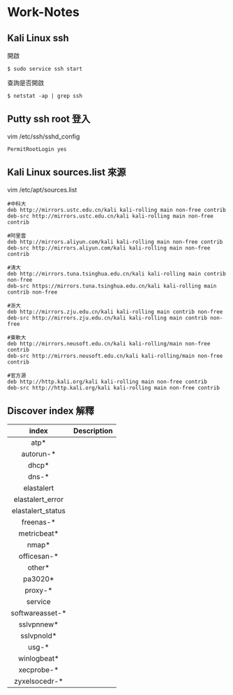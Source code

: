# Work-Notes
## Kali Linux ssh
開啟
```
$ sudo service ssh start
```
查詢是否開啟
```
$ netstat -ap | grep ssh
```

## Putty ssh root 登入
vim /etc/ssh/sshd_config
```
PermitRootLogin yes
```

## Kali Linux sources.list 來源
vim /etc/apt/sources.list
```
#中科大
deb http://mirrors.ustc.edu.cn/kali kali-rolling main non-free contrib
deb-src http://mirrors.ustc.edu.cn/kali kali-rolling main non-free contrib

#阿里雲
deb http://mirrors.aliyun.com/kali kali-rolling main non-free contrib
deb-src http://mirrors.aliyun.com/kali kali-rolling main non-free contrib

#清大
deb http://mirrors.tuna.tsinghua.edu.cn/kali kali-rolling main contrib non-free
deb-src https://mirrors.tuna.tsinghua.edu.cn/kali kali-rolling main contrib non-free

#浙大
deb http://mirrors.zju.edu.cn/kali kali-rolling main contrib non-free
deb-src http://mirrors.zju.edu.cn/kali kali-rolling main contrib non-free

#東軟大
deb http://mirrors.neusoft.edu.cn/kali kali-rolling/main non-free contrib
deb-src http://mirrors.neusoft.edu.cn/kali kali-rolling/main non-free contrib

#官方源
deb http://http.kali.org/kali kali-rolling main non-free contrib
deb-src http://http.kali.org/kali kali-rolling main non-free contrib
```

## Discover index 解釋

|index|Description|
|:----:|:----|
|atp* ||
|autorun-* ||
|dhcp* ||
|dns-* ||
|elastalert ||
|elastalert_error ||
|elastalert_status ||
|freenas-* ||
|metricbeat* ||
|nmap* ||
|officesan-* ||
|other* ||
|pa3020* ||
|proxy-* ||
|service ||
|softwareasset-* ||
|sslvpnnew* ||
|sslvpnold* ||
|usg-* ||
|winlogbeat*||
|xecprobe-* ||
|zyxelsocedr-* ||

